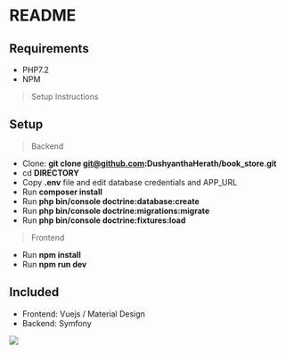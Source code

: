 # README

## Requirements
- PHP7.2
- NPM

> Setup Instructions

## Setup
> Backend
- Clone: __git clone git@github.com:DushyanthaHerath/book_store.git__
- cd __DIRECTORY__
- Copy __.env__ file and edit database credentials and APP_URL
- Run __composer install__
- Run __php bin/console doctrine:database:create__
- Run __php bin/console doctrine:migrations:migrate__
- Run __php bin/console doctrine:fixtures:load__

> Frontend
- Run __npm install__
- Run __npm run dev__

## Included
- Frontend: Vuejs / Material Design
- Backend: Symfony

![](Peek.gif)
